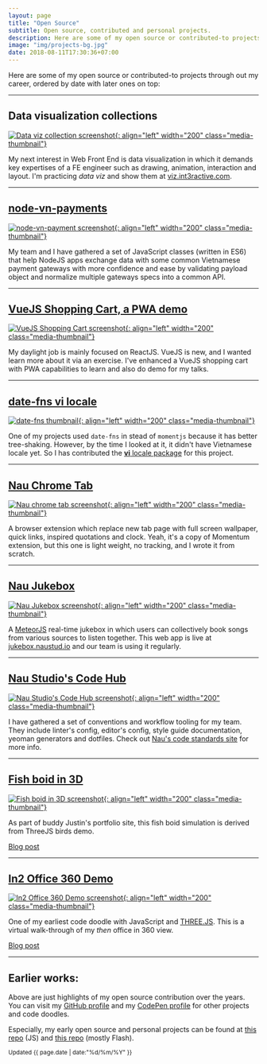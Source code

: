 ```yaml
---
layout: page
title: "Open Source"
subtitle: Open source, contributed and personal projects.
description: Here are some of my open source or contributed-to projects through out my career, ordered by date with later ones on top.
image: "img/projects-bg.jpg"
date: 2018-08-11T17:30:36+07:00
---
```


Here are some of my open source or contributed-to projects through out my career, ordered by date with later ones on top:

---

## Data visualization collections

[![Data viz collection screenshot](/img/projects/data-viz.png){: align="left" width="200" class="media-thumbnail"}](https://viz.int3ractive.com)

My next interest in Web Front End is data visualization in which it demands key expertises of a FE engineer such as drawing, animation, interaction and layout. I'm practicing _data viz_ and show them at [viz.int3ractive.com](https://viz.int3ractive.com).

---

## [node-vn-payments](https://github.com/naustudio/node-vn-payments)

[![node-vn-payment screenshot](/img/projects/node-vn-payments.png){: align="left" width="200" class="media-thumbnail"}](https://github.com/naustudio/node-vn-payments)

My team and I have gathered a set of JavaScript classes (written in ES6) that help NodeJS apps exchange data with some common Vietnamese payment gateways with more confidence and ease by validating payload object and normalize multiple gateways specs into a common API.

---

## [VueJS Shopping Cart, a PWA demo](https://github.com/trongthanh/vuejs-firebase-shopping-cart)

[![VueJS Shopping Cart screenshot](/img/projects/vue-shop.png){: align="left" width="200" class="media-thumbnail"}](https://github.com/trongthanh/vuejs-firebase-shopping-cart)

My daylight job is mainly focused on ReactJS. VueJS is new, and I wanted learn more about it via an exercise. I've enhanced a VueJS shopping cart with PWA capabilities to learn and also do demo for my talks.

---

## [date-fns vi locale](https://date-fns.org/)

[![date-fns thumbnail](/img/projects/date-fns.png){: align="left" width="200" class="media-thumbnail"}](https://date-fns.org/)

One of my projects used `date-fns` in stead of `momentjs` because it has better tree-shaking. However, by the time I looked at it, it didn't have Vietnamese locale yet. So I has contributed the [**vi** locale package](https://github.com/date-fns/date-fns/tree/v2.0.0-alpha.7/src/locale/vi) for this project.

---

## [Nau Chrome Tab](https://github.com/trongthanh/nau-chrome-tab/)

[![Nau chrome tab screenshot](/img/projects/nau-chrome-tab.jpg){: align="left" width="200" class="media-thumbnail"}](https://github.com/trongthanh/nau-chrome-tab/)

A browser extension which replace new tab page with full screen wallpaper, quick links, inspired quotations and clock. Yeah, it's a copy of Momentum extension, but this one is light weight, no tracking, and I wrote it from scratch.

---

## [Nau Jukebox](https://github.com/naustudio/nau-jukebox)

[![Nau Jukebox screenshot](/img/projects/nau-jukebox.png){: align="left" width="200" class="media-thumbnail"}](https://github.com/naustudio/nau-jukebox)

A [MeteorJS](https://www.meteor.com/) real-time jukebox in which users can collectively book songs from various sources to listen together. This web app is live at [jukebox.naustud.io](https://jukebox.naustud.io) and our team is using it regularly.

---

## [Nau Studio's Code Hub](https://code.naustud.io)

[![Nau Studio's Code Hub screenshot](/img/projects/nau-code.png){: align="left" width="200" class="media-thumbnail"}](https://code.naustud.io)

I have gathered a set of conventions and workflow tooling for my team. They include linter's config, editor's config, style guide documentation, yeoman generators and dotfiles. Check out [Nau's code standards site](https://code.naustud.io) for more info.

---

## [Fish boid in 3D](https://github.com/trongthanh/labs.int3ractive.com/tree/gh-pages/javascript/canvas/fish-boids)

[![Fish boid in 3D screenshot](/img/projects/fish-boids-3d.jpg){: align="left" width="200" class="media-thumbnail"}](https://github.com/trongthanh/labs.int3ractive.com/tree/gh-pages/javascript/canvas/fish-boids)

As part of buddy Justin's portfolio site, this fish boid simulation is derived from ThreeJS birds demo.

[Blog post](https://int3ractive.com/2012/05/fish-boids-threejs-demo.html)

---

## [In2 Office 360 Demo](https://github.com/trongthanh/labs.int3ractive.com/tree/gh-pages/javascript/webgl/panorama)

[![In2 Office 360 Demo screenshot](/img/projects/in2-office-360.jpg){: align="left" width="200" class="media-thumbnail"}](https://github.com/trongthanh/labs.int3ractive.com/tree/gh-pages/javascript/webgl/panorama)

One of my earliest code doodle with JavaScript and [THREE.JS](link-to-threejs). This is a virtual walk-through of my _then_ office in 360 view.

[Blog post](https://int3ractive.com/2011/12/case-study-webgl-360-panorama.html)

---

## Earlier works:

Above are just highlights of my open source contribution over the years. You can visit my [GitHub profile](https://github.com/trongthanh) and my [CodePen profile](https://codepen.io/trongthanh/#) for other projects and code doodles.

Especially, my early open source and personal projects can be found at [this repo](https://github.com/trongthanh/labs.int3ractive.com) (JS) and [this repo](https://github.com/trongthanh/ttt-sources) (mostly Flash).


<p class="text-right"><small class="text-muted">Updated <time datetime="{{page.date | date:"%Y-%m-%d"}}">{{ page.date | date:"%d/%m/%Y" }}</time></small></p>
